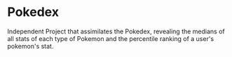 # Pokedex
Independent Project that assimilates the Pokedex, revealing the medians of all stats of each type of Pokemon and the percentile ranking of a user's pokemon's stat.
